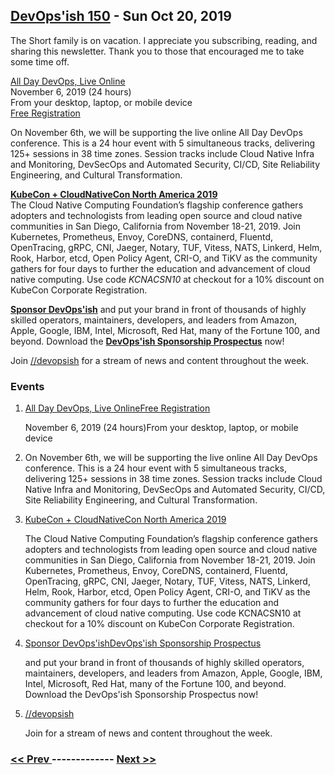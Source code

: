 ## [DevOps'ish 150](https://devopsish.com/150) - Sun Oct 20, 2019

The Short family is on vacation. I appreciate you subscribing, reading, and sharing this newsletter. Thank you to those that encouraged me to take some time off.

<a href="https://www.alldaydevops.com/">All Day DevOps, Live Online</a><br/>November 6, 2019 (24 hours)<br/>From your desktop, laptop, or mobile device<br/><a href="https://www.alldaydevops.com/register">Free Registration</a>

On November 6th, we will be supporting the live online All Day DevOps conference. This is a 24 hour event with 5 simultaneous tracks, delivering 125+ sessions in 38 time zones. Session tracks include Cloud Native Infra and Monitoring, DevSecOps and Automated Security, CI/CD, Site Reliability Engineering, and Cultural Transformation.

<a href="https://cshort.co/kcna19"><strong>KubeCon + CloudNativeCon North America 2019</strong></a><br/>The Cloud Native Computing Foundation’s flagship conference gathers adopters and technologists from leading open source and cloud native communities in San Diego, California from November 18-21, 2019. Join Kubernetes, Prometheus, Envoy, CoreDNS, containerd, Fluentd, OpenTracing, gRPC, CNI, Jaeger, Notary, TUF, Vitess, NATS, Linkerd, Helm, Rook, Harbor, etcd, Open Policy Agent, CRI-O, and TiKV as the community gathers for four days to further the education and advancement of cloud native computing. Use code <em>KCNACSN10</em> at checkout for a 10% discount on KubeCon Corporate Registration.

<a href="https://devopsish.com/sponsor/" title="Sponsor DevOps&#39;ish"><strong>Sponsor DevOps&#39;ish</strong></a> and put your brand in front of thousands of highly skilled operators, maintainers, developers, and leaders from Amazon, Apple, Google, IBM, Intel, Microsoft, Red Hat, many of the Fortune 100, and beyond. Download the <strong><a href="https://devopsi.sh/prospectus">DevOps&#39;ish Sponsorship Prospectus</a></strong> now!

Join <a href="https://www.reddit.com/r/devopsish/">/<span class="fa fa-reddit-alien fa-sm" aria-hidden="true"></span>/devopsish</a> for a stream of news and content throughout the week.

### Events

1. [All Day DevOps, Live OnlineFree Registration](https://www.alldaydevops.com/)

    November 6, 2019 (24 hours)From your desktop, laptop, or mobile device
1. []()

    On November 6th, we will be supporting the live online All Day DevOps conference. This is a 24 hour event with 5 simultaneous tracks, delivering 125+ sessions in 38 time zones. Session tracks include Cloud Native Infra and Monitoring, DevSecOps and Automated Security, CI/CD, Site Reliability Engineering, and Cultural Transformation.
1. [KubeCon + CloudNativeCon North America 2019](https://cshort.co/kcna19)

    The Cloud Native Computing Foundation’s flagship conference gathers adopters and technologists from leading open source and cloud native communities in San Diego, California from November 18-21, 2019. Join Kubernetes, Prometheus, Envoy, CoreDNS, containerd, Fluentd, OpenTracing, gRPC, CNI, Jaeger, Notary, TUF, Vitess, NATS, Linkerd, Helm, Rook, Harbor, etcd, Open Policy Agent, CRI-O, and TiKV as the community gathers for four days to further the education and advancement of cloud native computing. Use code KCNACSN10 at checkout for a 10% discount on KubeCon Corporate Registration.
1. [Sponsor DevOps'ishDevOps'ish Sponsorship Prospectus](https://devopsish.com/sponsor/)

    and put your brand in front of thousands of highly skilled operators, maintainers, developers, and leaders from Amazon, Apple, Google, IBM, Intel, Microsoft, Red Hat, many of the Fortune 100, and beyond. Download the DevOps'ish Sponsorship Prospectus now!
1. [//devopsish](https://www.reddit.com/r/devopsish/)

    Join  for a stream of news and content throughout the week.

### [ << Prev ](devopsweekly-149.md) ------------- [ Next >> ](devopsweekly-151.md)